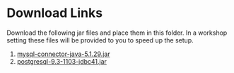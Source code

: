 Download Links
==============

Download the following jar files and place them in this folder. In a workshop setting these files will be provided to you to speed up the setup.

1. [mysql-connector-java-5.1.29.jar ](http://central.maven.org/maven2/mysql/mysql-connector-java/5.1.29/mysql-connector-java-5.1.29.jar)
2. [postgresql-9.3-1103-jdbc41.jar](http://central.maven.org/maven2/org/postgresql/postgresql/9.3-1103-jdbc41/postgresql-9.3-1103-jdbc41.jar)
